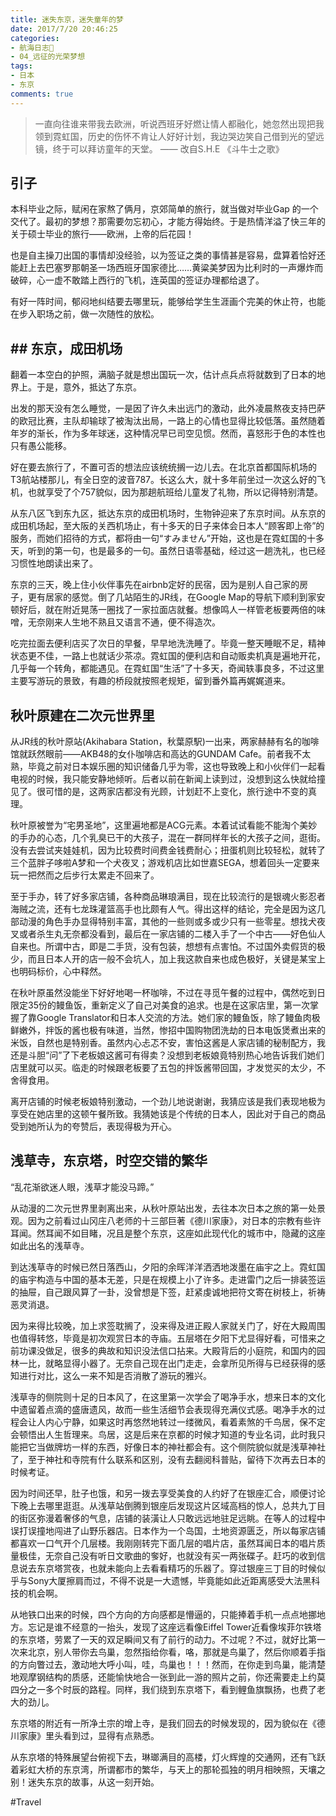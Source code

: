 ```yaml
---
title: 迷失东京，迷失童年的梦
date: 2017/7/20 20:46:25
categories:
- 航海日志🚢
- 04_远征的光荣梦想
tags:
- 日本
- 东京
comments: true
---
```


> 一直向往谁来带我去欧洲，听说西班牙好燃让情人都融化，她忽然出现把我领到霓虹国，历史的伤怀不肯让人好好计划，我边哭边笑自己借到光的望远镜，终于可以拜访童年的天堂。                                             —— 改自S.H.E 《斗牛士之歌》  

## 引子
本科毕业之际，赋闲在家熬了俩月，京郊简单的旅行，就当做对毕业Gap 的一个交代了。最初的梦想？那需要勿忘初心，才能方得始终。于是热情洋溢了快三年的关于硕士毕业的旅行——欧洲，上帝的后花园！

也是自主操刀出国的事情却没经验，以为签证之类的事情甚是容易，盘算着恰好还能赶上去巴塞罗那朝圣一场西班牙国家德比……黄粱美梦因为比利时的一声爆炸而破碎，心一虚不敢踏上西行的飞机，连英国的签证办理都给退了。

有好一阵时间，郁闷地纠结要去哪里玩，能够给学生生涯画个完美的休止符，也能在步入职场之前，做一次随性的放松。

## ## 东京，成田机场
翻着一本空白的护照，满脑子就是想出国玩一次，估计点兵点将就数到了日本的地界上。于是，意外，抵达了东京。

出发的那天没有怎么睡觉，一是因了许久未出远门的激动，此外凌晨熬夜支持巴萨的欧冠比赛，主队却输球了被淘汰出局，一路上的心情也显得比较低落。虽然随着年岁的渐长，作为多年球迷，这种情况早已司空见惯。然而，喜怒形于色的本性也只有愚公能移。

好在要去旅行了，不置可否的想法应该统统搁一边儿去。在北京首都国际机场的T3航站楼那儿，有全日空的波音787。长这么大，就十多年前坐过一次这么好的飞机，也就享受了个757貌似，因为那趟航班给儿童发了礼物，所以记得特别清楚。

从东八区飞到东九区，抵达东京的成田机场时，生物钟迎来了东京时间。从东京的成田机场起，至大阪的关西机场止，有十多天的日子来体会日本人“顾客即上帝”的服务，而她们招待的方式，都将由一句“すみません”开始，这也是在霓虹国的十多天，听到的第一句，也是最多的一句。虽然日语零基础，经过这一趟洗礼，也已经习惯性地朗读出来了。

东京的三天，晚上住小伙伴事先在airbnb定好的民宿，因为是别人自己家的房子，更有居家的感觉。倒了几站陌生的JR线，在Google Map的导航下顺利到家安顿好后，就在附近晃荡一圈找了一家拉面店就餐。想像鸣人一样管老板要两倍的味噌，无奈刚来人生地不熟且又语言不通，便不得造次。

吃完拉面去便利店买了次日的早餐，早早地洗洗睡了。毕竟一整天睡眠不足，精神状态更不佳，一路上也就话少茶凉。霓虹国的便利店和自动贩卖机真是遍地开花，几乎每一个转角，都能遇见。在霓虹国“生活”了十多天，奇闻轶事良多，不过这里主要写游玩的景致，有趣的桥段就按照老规矩，留到番外篇再娓娓道来。

## 秋叶原建在二次元世界里
从JR线的秋叶原站(Akihabara Station，秋葉原駅)一出来，两家赫赫有名的咖啡馆就跃然眼前——AKB48的女仆咖啡店和高达的GUNDAM Cafe。前者我不太熟，毕竟之前对日本娱乐圈的知识储备几乎为零，这也导致晚上和小伙伴们一起看电视的时候，我只能安静地倾听。后者以前在新闻上读到过，没想到这么快就给撞见了。很可惜的是，这两家店都没有光顾，计划赶不上变化，旅行途中不变的真理。

秋叶原被誉为“宅男圣地”，这里遍地都是ACG元素。本着试试看能不能淘个美妙的手办的心态，几个乳臭已干的大孩子，混在一群同样年长的大孩子之间，逛街。没有去尝试夹娃娃机，因为比较费时间费金钱费耐心；扭蛋机则比较轻松，就转了三个蓝胖子哆啦A梦和一个犬夜叉；游戏机店比如世嘉SEGA，想着回头一定要来玩一把然而之后步行太累走不回来了。

至于手办，转了好多家店铺，各种商品琳琅满目，现在比较流行的是银魂火影忍者海贼之流，还有七龙珠灌篮高手也比颇有人气。得出这样的结论，完全是因为这几部动漫的角色手办显得特别丰富，其他的一些则或多或少只有一些零星。想找犬夜叉或者杀生丸无奈都没看到，最后在一家店铺的二楼入手了一个中古——好色仙人自来也。所谓中古，即是二手货，没有包装，想想有点害怕。不过国外卖假货的极少，而且日本人开的店一般不会坑人，加上我这款自来也成色极好，关键是某宝上也明码标价，心中释然。

在秋叶原虽然没能坐下好好地喝一杯咖啡，不过在寻觅午餐的过程中，偶然吃到日限定35份的鳗鱼饭，重新定义了自己对美食的追求。也是在这家店里，第一次掌握了靠Google Translator和日本人交流的方法。她们家的鳗鱼饭，除了鳗鱼肉极鲜嫩外，拌饭的酱也极有味道，当然，惨招中国购物团洗劫的日本电饭煲煮出来的米饭，自然也是特别香。虽然内心忐忑不安，害怕这酱是人家店铺的秘制配方，我还是斗胆“问”了下老板娘这酱可有得卖？没想到老板娘竟特别热心地告诉我们她们店里就可以买。临走的时候跟老板要了五包的拌饭酱带回国，才发觉买的太少，不舍得食用。

离开店铺的时候老板娘特别激动，一个劲儿地说谢谢，我猜应该是我们表现地极为享受在她店里的这顿午餐所致。我猜她该是个传统的日本人，因此对于自己的商品受到她所认为的夸赞后，表现得极为开心。

## 浅草寺，东京塔，时空交错的繁华
“乱花渐欲迷人眼，浅草才能没马蹄。”

从动漫的二次元世界里剥离出来，从秋叶原站出发，去往本次日本之旅的第一处景观。因为之前看过山冈庄八老师的十三部巨著《德川家康》，对日本的宗教有些许耳闻。然耳闻不如目睹，况且是整个东京，这座如此现代化的城市中，隐藏的这座如此出名的浅草寺。

到达浅草寺的时候已然日落西山，夕阳的余晖洋洋洒洒地泼墨在庙宇之上。霓虹国的庙宇构造与中国的基本无差，只是在规模上小了许多。走进雷门之后一排装签运的抽屉，自己跟风算了一卦，没曾想是下签，赶紧虔诚地把符文寄在树枝上，祈祷恶灵消退。

因为来得比较晚，加上求签耽搁了，没来得及进正殿人家就关门了，好在大殿周围也值得转悠，毕竟是初次观赏日本的寺庙。五层塔在夕阳下尤显得好看，可惜来之前功课没做足，很多的典故和知识没法信口拈来。大殿背后的小庭院，和国内的园林一比，就略显得小器了。无奈自己现在出门走走，会拿所见所得与已经获得的感知进行对比，这么一来不知是否消散了游玩的雅兴。

浅草寺的侧院则十足的日本风了，在这里第一次学会了喝净手水，想来日本的文化中遗留着点滴的盛唐遗风，故而一些生活细节会表现得充满仪式感。喝净手水的过程会让人内心宁静，如果这时再悠然地转过一缕微风，看着素煞的千鸟居，保不定会顿悟出人生哲理来。鸟居，这是后来在京都的时候才知道的专业名词，此时我只能把它当做牌坊一样的东西，好像日本的神社都会有。这个侧院貌似就是浅草神社了，至于神社和寺院有什么联系和区别，没有去翻阅科普贴，留待下次再去日本的时候考证。

因为时间还早，肚子也饿，和另一拨去享受美食的人约好了在银座汇合，顺便讨论下晚上去哪里逛逛。从浅草站倒腾到银座后发现这片区域高档的惊人，总共九丁目的街区弥漫着奢侈的气息，店铺的装潢让人只敢远远地驻足远眺。在等人的过程中误打误撞地闯进了山野乐器店。日本作为一个岛国，土地资源匮乏，所以每家店铺都喜欢一口气开个几层楼。我刚刚转完下面几层的唱片店，虽然耳闻日本的唱片质量极佳，无奈自己没有听日文歌曲的奓好，也就没有买一两张碟子。赶巧的收到信息说去东京塔赏夜，也就未能向上去看看精巧的乐器了。穿过银座三丁目的时候似乎与Sony大厦擦肩而过，不得不说是一大遗憾，毕竟能如此近距离感受大法黑科技的机会啊。

从地铁口出来的时候，四个方向的方向感都是懵逼的，只能捧着手机一点点地挪地方。忘记是谁不经意的一抬头，发现了这座远看像Eiffel Tower近看像埃菲尔铁塔的东京塔，劳累了一天的双足瞬间又有了前行的动力。不过呢？不过，就好比第一次来北京，别人带你去鸟巢，忽然指给你看，咯，那就是鸟巢了，然后你顺着手指的方向瞥过去，激动地大呼小叫，哇，鸟巢也！！！然而，在你走到鸟巢，能清楚地观摩钢结构的质感，还能愉快地合一张到此一游的照片之前，你还需要走上约莫四分之一多个时辰的路程。同样，我们绕到东京塔下，看到鲤鱼旗飘扬，也费了老大的劲儿。

东京塔的附近有一所净土宗的增上寺，是我们回去的时候发现的，因为貌似在《德川家康》里头看到过，显得有点熟悉。

从东京塔的特殊展望台俯视下去，琳瑯满目的高楼，灯火辉煌的交通网，还有飞跃着彩虹大桥的东京湾，所谓都市的繁华，与天上的那轮孤独的明月相映照，天壤之别！迷失东京的故事，从这一刻开始。


#Travel